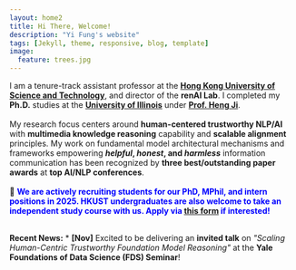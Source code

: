 ```yaml
---
layout: home2
title: Hi There, Welcome!
description: "Yi Fung's website"
tags: [Jekyll, theme, responsive, blog, template]
image:
  feature: trees.jpg
---
```


I am a tenure-track assistant professor at the <a href="https://cse.hkust.edu.hk/" target="_blank"><b>Hong Kong University of Science and Technology</b></a>, and director of the <b>renAI Lab</b>. I completed my <b>Ph.D.</b> studies at the <a href="https://cs.illinois.edu/" target="_blank"><b>University of Illinois</b></a> under <a href="https://blender.cs.illinois.edu/hengji.html" target="_blank"><b>Prof. Heng Ji</b></a>.
<br><br>
My research focus centers around <b>human-centered trustworthy NLP/AI</b> with <b>multimedia knowledge reasoning</b> capability and <b>scalable alignment</b> principles. My work on fundamental model architectural mechanisms and frameworks empowering <b><b><i>helpful</i></b>, <i><b>honest</b></i>, and <i>harmless</i></b> information communication has been recognized by <b>three best/outstanding paper awards</b> at <b>top AI/NLP conferences</b>.
<br><br>
📣 <b><font color="blue">We are actively recruiting students for our PhD, MPhil, and intern positions in 2025. HKUST undergraduates are also welcome to take an independent study course with us. Apply via <a href="https://forms.gle/S6fe7xoAxuHwV4VC6" target="_blank"><b>this form</b></a> if interested!</font></b>

<br>
<b>Recent News:</b>
* <b>[Nov]</b> Excited to be delivering an <b>invited talk</b> on <i>"Scaling Human-Centric Trustworthy Foundation Model Reasoning"</i> at the <b>Yale Foundations of Data Science (FDS) Seminar</b>!
